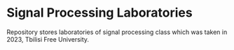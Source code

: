 # Signal Processing Laboratories
Repository stores laboratories of signal processing class which was taken in 2023, Tbilisi Free University.
